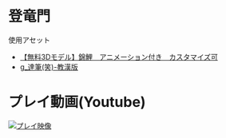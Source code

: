 # 登竜門
使用アセット
+ [【無料3Dモデル】錦鯉　アニメーション付き　カスタマイズ可](https://booth.pm/ja/items/4730698)
+ [g_達筆(笑)-教漢版](https://booth.pm/ja/items/176894)

# プレイ動画(Youtube)
[![プレイ映像](https://github.com/user-attachments/assets/fc5802e8-a681-442b-a603-cc5651267279)](https://youtu.be/MBalxDOLksc)
